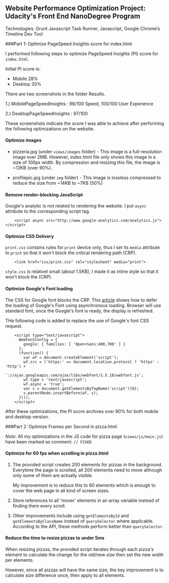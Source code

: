 ## Website Performance Optimization Project: Udacity's Front End NanoDegree Program

Technologies: Grunt Javascript Task Runner, Javascript, Google Chrome’s Timeline Dev Tool

###Part 1: Optimize PageSpeed Insights score for index.html

I performed following steps to optimize PageSpeed Insights (PI) score for `index.html`.


Initial PI score is:

- Mobile 28%
- Desktop 30%

There are two screenshots in the folder Results.

1.) MobilePageSpeedInsights : 96/100 Speed, 100/100 User Experience

2.) DesktopPageSpeedInsights : 97/100 

These screenshots indicate the score I was able to achieve after performing the following optimizations on the website. 


#### Optimize images

* pizzeria.jpg (under `views/images` folder) - This image is a full-resolution image over 2MB.
However, index.html file only shows this image in a size of 100px width.
By compression and resizing this file, the image is ~12KB (over 90%).

* profilepic.jpg (under `img` folder) - This image is lossless compressed to reduce the size from ~14KB to ~7KB (50%)

#### Remove render-blocking JavaScript

Google's analytic is not related to rendering the website. I put `async` attribute to the corresponding script tag.

```
	<script async src="http://www.google-analytics.com/analytics.js"></script>
```

#### Optimize CSS Delivery

`print.css` contains rules for `print` device only, thus I set its `media` attribute to `print` so that it won't block the critical rendering path (CRP).

```
    <link href="css/print.css" rel="stylesheet" media="print">
```

`style.css` is relativel small (about 1.5KB), I made it as inline style so that it won't block the (CRP).

#### Optimize Google's Font loading

The CSS for Google font blocks the CRP. This [article](https://www.lockedowndesign.com/load-google-fonts-asynchronously-for-page-speed) shows how to defer the loading of Google's Font using asynchronous loading. Browser will use standard font, once the Google's font is ready, the display is refreshed.

THe following code is added to replace the use of Google's font CSS request.

```
    <script type="text/javascript">
      WebFontConfig = {
        google: { families: [ 'Open+Sans:400,700' ] }
      };
      (function() {
        var wf = document.createElement('script');
        wf.src = ('https:' == document.location.protocol ? 'https' : 'http') +
          '://ajax.googleapis.com/ajax/libs/webfont/1.5.18/webfont.js';
        wf.type = 'text/javascript';
        wf.async = 'true';
        var s = document.getElementsByTagName('script')[0];
        s.parentNode.insertBefore(wf, s);
      })();
    </script>
```

After these optimizations, the PI score archives over 90% for both mobile and desktop version.


###Part 2: Optimize Frames per Second in pizza.html

*Note*: All my optimizations in the JS code for pizza page (`views/js/main.js`) have been marked as comment: `// FIXED`

#### Optimize for 60 fps when scrolling in pizza.html

1. The provided script creates 200 elements for pizzas in the background. Everytime the page is scrolled, all 200 elements need to move although only some of them are actually visible.

	My improvement is to reduce this to 60 elements which is enough to cover the web page in all kind of screen sizes.

2. Store references to all 'mover' elements in an array variable instead of finding them every scroll.

3. Other improvements include using `getElementsById` and `getElementsByClassName` instead of `querySelector` where applicable. According to the API, these methods perform better than `querySelector`.


#### Reduce the time to resize pizzas to under 5ms

When resizing pizzas, the provided script iterates through each pizza's element to calculate the change for the old/new size then set the new width per elements.

However, since all pizzas will have the same size, the key improvement is to calculate size difference once, then apply to all elements.

